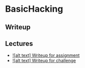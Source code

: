 # BasicHacking
## Writeup
## Lectures
* [ ![alt text] Writeup for assignment](https://github.com/tsug0d/AndroidMobilePentest101/blob/master/english/AndroidMobilePentest101_Lecture1.pdf) 
* [ ![alt text] Writeup for challenge](https://github.com/tsug0d/AndroidMobilePentest101/blob/master/english/AndroidMobilePentest101_Lecture2.pdf)
